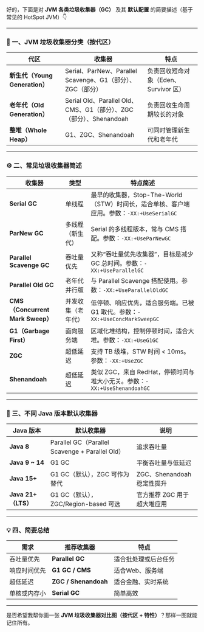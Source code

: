好的，下面是对 **JVM 各类垃圾收集器（GC）** 及其 **默认配置** 的简要描述（基于常见的 HotSpot JVM）👇

------

### 🧩 一、JVM 垃圾收集器分类（按代区）

| 代区                           | 收集器                                                       | 特点                                  |
| ------------------------------ | ------------------------------------------------------------ | ------------------------------------- |
| **新生代（Young Generation）** | Serial、ParNew、Parallel Scavenge、G1（部分）、ZGC（部分）   | 负责回收短命对象（Eden、Survivor 区） |
| **老年代（Old Generation）**   | Serial Old、Parallel Old、CMS、G1（部分）、ZGC（部分）、Shenandoah | 负责回收生命周期较长的对象            |
| **整堆（Whole Heap）**         | G1、ZGC、Shenandoah                                          | 可同时管理新生代和老年代              |

------

### ⚙️ 二、常见垃圾收集器简述

| 收集器                           | 类型               | 特点简述                                                     |
| -------------------------------- | ------------------ | ------------------------------------------------------------ |
| **Serial GC**                    | 单线程             | 最早的收集器，Stop-The-World（STW）时间长，适合单核、客户端应用。参数：`-XX:+UseSerialGC` |
| **ParNew GC**                    | 多线程（新生代）   | Serial 的多线程版本，常与 CMS 搭配。参数：`-XX:+UseParNewGC` |
| **Parallel Scavenge GC**         | 吞吐量优先         | 又称“吞吐量优先收集器”，目标是减少 GC 总时间。参数：`-XX:+UseParallelGC` |
| **Parallel Old GC**              | 老年代并行版       | 与 Parallel Scavenge 搭配使用。参数：`-XX:+UseParallelOldGC` |
| **CMS（Concurrent Mark Sweep）** | 并发收集（老年代） | 低停顿、响应优先，适合服务端。已被 G1 取代。参数：`-XX:+UseConcMarkSweepGC` |
| **G1（Garbage First）**          | 面向服务端         | 区域化堆结构，控制停顿时间，适合大堆。参数：`-XX:+UseG1GC`   |
| **ZGC**                          | 超低延迟           | 支持 TB 级堆，STW 时间 < 10ms。参数：`-XX:+UseZGC`           |
| **Shenandoah**                   | 超低延迟           | 类似 ZGC，来自 RedHat，停顿时间与堆大小无关。参数：`-XX:+UseShenandoahGC` |

------

### 🧰 三、不同 Java 版本默认收集器

| Java 版本           | 默认收集器                                      | 说明                        |
| ------------------- | ----------------------------------------------- | --------------------------- |
| **Java 8**          | Parallel GC（Parallel Scavenge + Parallel Old） | 追求吞吐量                  |
| **Java 9 ~ 14**     | G1 GC                                           | 平衡吞吐量与低延迟          |
| **Java 15+**        | G1 GC（默认），ZGC 可作为替代                   | ZGC、Shenandoah 稳定性提升  |
| **Java 21+（LTS）** | G1 GC（默认），ZGC/Region-based 可选            | 官方推荐 ZGC 用于超大堆应用 |

------

### 💡 四、简要总结

| 需求         | 推荐收集器           | 特点                 |
| ------------ | -------------------- | -------------------- |
| 吞吐量优先   | **Parallel GC**      | 适合批处理或后台任务 |
| 响应时间优先 | **G1 GC / CMS**      | 适合Web、服务端      |
| 超低延迟     | **ZGC / Shenandoah** | 适合金融、实时系统   |
| 单核或内存小 | **Serial GC**        | 简单高效             |

------

是否希望我帮你画一张 **JVM 垃圾收集器对比图（按代区 + 特性）**？那样一图就能记住所有。